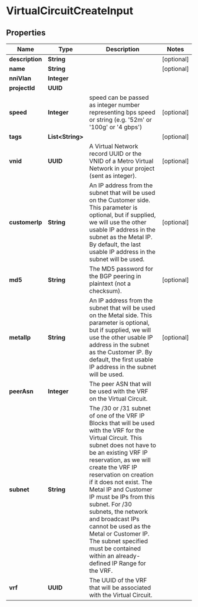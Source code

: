 

# VirtualCircuitCreateInput


## Properties

| Name | Type | Description | Notes |
|------------ | ------------- | ------------- | -------------|
|**description** | **String** |  |  [optional] |
|**name** | **String** |  |  [optional] |
|**nniVlan** | **Integer** |  |  |
|**projectId** | **UUID** |  |  |
|**speed** | **Integer** | speed can be passed as integer number representing bps speed or string (e.g. &#39;52m&#39; or &#39;100g&#39; or &#39;4 gbps&#39;) |  [optional] |
|**tags** | **List&lt;String&gt;** |  |  [optional] |
|**vnid** | **UUID** | A Virtual Network record UUID or the VNID of a Metro Virtual Network in your project (sent as integer). |  [optional] |
|**customerIp** | **String** | An IP address from the subnet that will be used on the Customer side. This parameter is optional, but if supplied, we will use the other usable IP address in the subnet as the Metal IP. By default, the last usable IP address in the subnet will be used. |  [optional] |
|**md5** | **String** | The MD5 password for the BGP peering in plaintext (not a checksum). |  [optional] |
|**metalIp** | **String** | An IP address from the subnet that will be used on the Metal side. This parameter is optional, but if supplied, we will use the other usable IP address in the subnet as the Customer IP. By default, the first usable IP address in the subnet will be used. |  [optional] |
|**peerAsn** | **Integer** | The peer ASN that will be used with the VRF on the Virtual Circuit. |  |
|**subnet** | **String** | The /30 or /31 subnet of one of the VRF IP Blocks that will be used with the VRF for the Virtual Circuit. This subnet does not have to be an existing VRF IP reservation, as we will create the VRF IP reservation on creation if it does not exist. The Metal IP and Customer IP must be IPs from this subnet. For /30 subnets, the network and broadcast IPs cannot be used as the Metal or Customer IP. The subnet specified must be contained within an already-defined IP Range for the VRF. |  |
|**vrf** | **UUID** | The UUID of the VRF that will be associated with the Virtual Circuit. |  |



